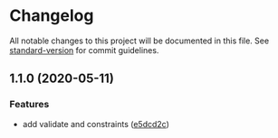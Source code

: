 # Changelog

All notable changes to this project will be documented in this file. See [standard-version](https://github.com/conventional-changelog/standard-version) for commit guidelines.

## 1.1.0 (2020-05-11)


### Features

* add validate and constraints ([e5dcd2c](https://github.com/d-utils/validation/commit/e5dcd2c8d17e7cd62f647f8562a0807582f12fcf))
